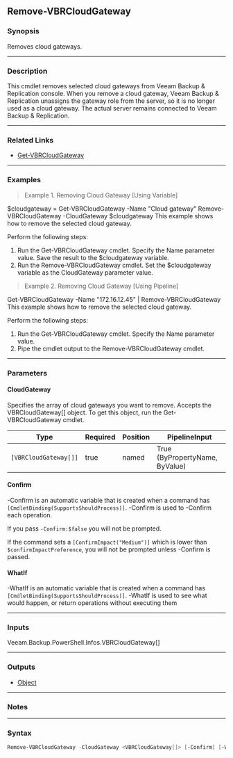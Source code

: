 Remove-VBRCloudGateway
----------------------

### Synopsis
Removes cloud gateways.

---

### Description

This cmdlet removes selected cloud gateways from Veeam Backup & Replication console. When you remove a cloud gateway, Veeam Backup & Replication unassigns the gateway role from the server, so it is no longer used as a cloud gateway. The actual server remains connected to Veeam Backup & Replication.

---

### Related Links
* [Get-VBRCloudGateway](Get-VBRCloudGateway)

---

### Examples
> Example 1. Removing Cloud Gateway [Using Variable]

$cloudgateway = Get-VBRCloudGateway -Name "Cloud gateway"
Remove-VBRCloudGateway -CloudGateway $cloudgateway
This example shows how to remove the selected cloud gateway.

Perform the following steps:
1. Run the Get-VBRCloudGateway cmdlet. Specify the Name parameter value. Save the result to the $cloudgateway variable.
2. Run the Remove-VBRCloudGateway cmdlet. Set the $cloudgateway variable as the CloudGateway parameter value.
> Example 2. Removing Cloud Gateway [Using Pipeline]

Get-VBRCloudGateway -Name "172.16.12.45" | Remove-VBRCloudGateway
This example shows how to remove the selected cloud gateway.

Perform the following steps:
1. Run the Get-VBRCloudGateway cmdlet. Specify the Name parameter value.
2. Pipe the cmdlet output to the Remove-VBRCloudGateway cmdlet.

---

### Parameters
#### **CloudGateway**
Specifies the array of cloud gateways you want to remove. Accepts the VBRCloudGateway[] object. To get this object, run the Get-VBRCloudGateway cmdlet.

|Type                 |Required|Position|PipelineInput                 |
|---------------------|--------|--------|------------------------------|
|`[VBRCloudGateway[]]`|true    |named   |True (ByPropertyName, ByValue)|

#### **Confirm**
-Confirm is an automatic variable that is created when a command has ```[CmdletBinding(SupportsShouldProcess)]```.
-Confirm is used to -Confirm each operation.

If you pass ```-Confirm:$false``` you will not be prompted.

If the command sets a ```[ConfirmImpact("Medium")]``` which is lower than ```$confirmImpactPreference```, you will not be prompted unless -Confirm is passed.

#### **WhatIf**
-WhatIf is an automatic variable that is created when a command has ```[CmdletBinding(SupportsShouldProcess)]```.
-WhatIf is used to see what would happen, or return operations without executing them

---

### Inputs
Veeam.Backup.PowerShell.Infos.VBRCloudGateway[]

---

### Outputs
* [Object](https://learn.microsoft.com/en-us/dotnet/api/System.Object)

---

### Notes

---

### Syntax
```PowerShell
Remove-VBRCloudGateway -CloudGateway <VBRCloudGateway[]> [-Confirm] [-WhatIf] [<CommonParameters>]
```
